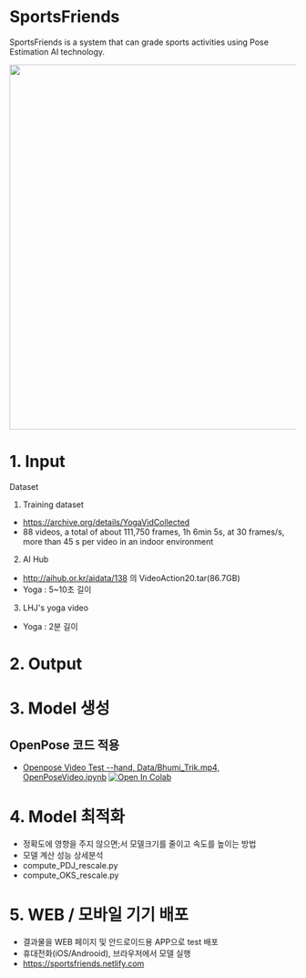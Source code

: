# SportsFriends
SportsFriends is a system that can grade sports activities using Pose Estimation AI technology.

<p align="left">
  <img src="Docs/AIFlex9.gif" width="640"/>
</p>

# 1. Input
Dataset 
1) Training dataset 
-	https://archive.org/details/YogaVidCollected 
-	88 videos, a total of about 111,750 frames, 1h 6min 5s, at 30 frames/s, more than 45 s per video in an indoor environment 
2) AI Hub
- http://aihub.or.kr/aidata/138 의 VideoAction20.tar(86.7GB)
- Yoga : 5~10초 길이
3) LHJ's yoga video 
- Yoga : 2분 길이

# 2. Output

# 3. Model 생성

## OpenPose 코드 적용 
- [Openpose Video Test --hand, Data/Bhumi_Trik.mp4, OpenPoseVideo.ipynb](OpenPoseVideo.ipynb)
  [![Open In Colab](https://colab.research.google.com/assets/colab-badge.svg)](https://colab.research.google.com/github//AI-FLEX-9/SportsFriends/blob/master/Code/OpenPoseVideo.ipynb)


# 4. Model 최적화
- 정확도에 영향을 주지 않으면;서 모델크기를 줄이고 속도를 높이는 방법
- 모델 계산 성능 상세분석
- compute_PDJ_rescale.py
- compute_OKS_rescale.py


# 5. WEB / 모바일 기기 배포 
 - 결과물을 WEB 페이지 및 안드로이드용 APP으로 test 배포 
 - 휴대전화(iOS/Androoid), 브라우저에서 모델 실행
 - https://sportsfriends.netlify.com

